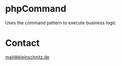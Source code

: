 phpCommand
==========

Uses the command pattern to execute business logic

Contact
==========

mail@kleinschnitz.de